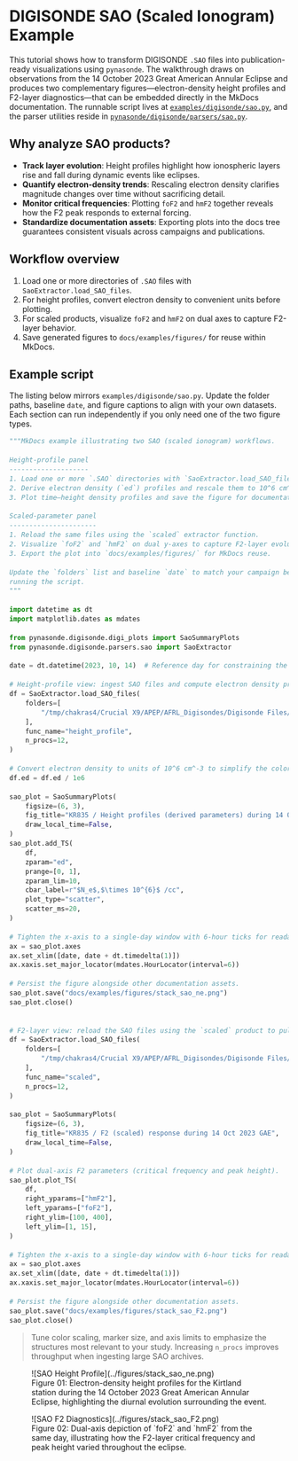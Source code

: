 # DIGISONDE SAO (Scaled Ionogram) Example

This tutorial shows how to transform DIGISONDE `.SAO` files into publication-ready
visualizations using `pynasonde`. The walkthrough draws on observations from the
14 October 2023 Great American Annular Eclipse and produces two complementary
figures—electron-density height profiles and F2-layer diagnostics—that can be
embedded directly in the MkDocs documentation. The runnable script lives at
[`examples/digisonde/sao.py`](https://gihub.com/shibaji7/pynasonde/examples/digisonde/sao.py), and the parser
utilities reside in
[`pynasonde/digisonde/parsers/sao.py`](https://gihub.com/shibaji7/pynasonde/pynasonde/digisonde/parsers/sao.py).

## Why analyze SAO products?

- **Track layer evolution**: Height profiles highlight how ionospheric layers rise
  and fall during dynamic events like eclipses.
- **Quantify electron-density trends**: Rescaling electron density clarifies magnitude
  changes over time without sacrificing detail.
- **Monitor critical frequencies**: Plotting `foF2` and `hmF2` together reveals how the
  F2 peak responds to external forcing.
- **Standardize documentation assets**: Exporting plots into the docs tree guarantees
  consistent visuals across campaigns and publications.

## Workflow overview

1. Load one or more directories of `.SAO` files with `SaoExtractor.load_SAO_files`.
2. For height profiles, convert electron density to convenient units before plotting.
3. For scaled products, visualize `foF2` and `hmF2` on dual axes to capture F2-layer
   behavior.
4. Save generated figures to `docs/examples/figures/` for reuse within MkDocs.

## Example script


The listing below mirrors `examples/digisonde/sao.py`. Update the folder paths,
baseline `date`, and figure captions to align with your own datasets. Each section can
run independently if you only need one of the two figure types.

```python
"""MkDocs example illustrating two SAO (scaled ionogram) workflows.

Height-profile panel
--------------------
1. Load one or more `.SAO` directories with `SaoExtractor.load_SAO_files`.
2. Derive electron density (`ed`) profiles and rescale them to 10^6 cm^-3 units.
3. Plot time–height density profiles and save the figure for documentation.

Scaled-parameter panel
----------------------
1. Reload the same files using the `scaled` extractor function.
2. Visualize `foF2` and `hmF2` on dual y-axes to capture F2-layer evolution.
3. Export the plot into `docs/examples/figures/` for MkDocs reuse.

Update the `folders` list and baseline `date` to match your campaign before
running the script.
"""

import datetime as dt
import matplotlib.dates as mdates

from pynasonde.digisonde.digi_plots import SaoSummaryPlots
from pynasonde.digisonde.parsers.sao import SaoExtractor

date = dt.datetime(2023, 10, 14)  # Reference day for constraining the time axis.

# Height-profile view: ingest SAO files and compute electron density profiles.
df = SaoExtractor.load_SAO_files(
    folders=[
        "/tmp/chakras4/Crucial X9/APEP/AFRL_Digisondes/Digisonde Files/SKYWAVE_DPS4D_2023_10_14/"
    ],
    func_name="height_profile",
    n_procs=12,
)

# Convert electron density to units of 10^6 cm^-3 to simplify the colorbar.
df.ed = df.ed / 1e6

sao_plot = SaoSummaryPlots(
    figsize=(6, 3),
    fig_title="KR835 / Height profiles (derived parameters) during 14 Oct 2023 GAE",
    draw_local_time=False,
)
sao_plot.add_TS(
    df,
    zparam="ed",
    prange=[0, 1],
    zparam_lim=10,
    cbar_label=r"$N_e$,$\times 10^{6}$ /cc",
    plot_type="scatter",
    scatter_ms=20,
)

# Tighten the x-axis to a single-day window with 6-hour ticks for readability.
ax = sao_plot.axes
ax.set_xlim([date, date + dt.timedelta(1)])
ax.xaxis.set_major_locator(mdates.HourLocator(interval=6))

# Persist the figure alongside other documentation assets.
sao_plot.save("docs/examples/figures/stack_sao_ne.png")
sao_plot.close()


# F2-layer view: reload the SAO files using the `scaled` product to pull summary parameters.
df = SaoExtractor.load_SAO_files(
    folders=[
        "/tmp/chakras4/Crucial X9/APEP/AFRL_Digisondes/Digisonde Files/SKYWAVE_DPS4D_2023_10_14/"
    ],
    func_name="scaled",
    n_procs=12,
)

sao_plot = SaoSummaryPlots(
    figsize=(6, 3),
    fig_title="KR835 / F2 (scaled) response during 14 Oct 2023 GAE",
    draw_local_time=False,
)

# Plot dual-axis F2 parameters (critical frequency and peak height).
sao_plot.plot_TS(
    df,
    right_yparams=["hmF2"],
    left_yparams=["foF2"],
    right_ylim=[100, 400],
    left_ylim=[1, 15],
)

# Tighten the x-axis to a single-day window with 6-hour ticks for readability.
ax = sao_plot.axes
ax.set_xlim([date, date + dt.timedelta(1)])
ax.xaxis.set_major_locator(mdates.HourLocator(interval=6))

# Persist the figure alongside other documentation assets.
sao_plot.save("docs/examples/figures/stack_sao_F2.png")
sao_plot.close()
```

> Tune color scaling, marker size, and axis limits to emphasize the structures most
relevant to your study. Increasing `n_procs` improves throughput when ingesting large
SAO archives.

<figure markdown>
![SAO Height Profile](../figures/stack_sao_ne.png)
<figcaption>Figure 01: Electron-density height profiles for the Kirtland station during the 14 October 2023 Great American Annular Eclipse, highlighting the diurnal evolution surrounding the event.</figcaption>
</figure>

<figure markdown>
![SAO F2 Diagnostics](../figures/stack_sao_F2.png)
<figcaption>Figure 02: Dual-axis depiction of `foF2` and `hmF2` from the same day, illustrating how the F2-layer critical frequency and peak height varied throughout the eclipse.</figcaption>
</figure>
